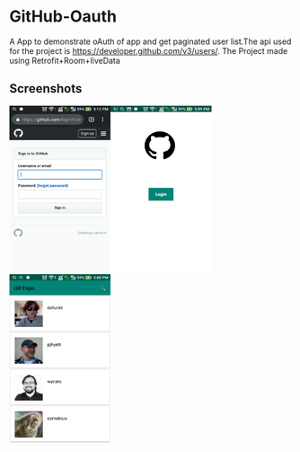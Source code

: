 # GitHub-Oauth

A App to demonstrate oAuth of app and get paginated user list.The api used for the project is
https://developer.github.com/v3/users/. 
The Project made using Retrofit+Room+liveData 

## Screenshots

<img align="left" width="180" height="300" alt="" src="https://github.com/yadavmangesh/GitHub-Oauth/blob/master/Screenshot_20190614-171214.jpg">
<img align="left" width="180" height="300" alt="" src="https://github.com/yadavmangesh/GitHub-Oauth/blob/master/Screenshot_20190614-170949.jpg">
<img align="left" width="180" height="300" alt="" src="https://github.com/yadavmangesh/GitHub-Oauth/blob/master/Screenshot_20190614-170853.jpg">
<br><br><br><br><br><br><br><br><br><br><br><br><br>
